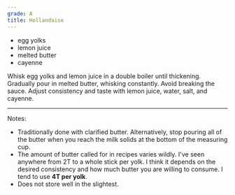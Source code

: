 ```yaml
---
grade: A
title: Hollandaise
---
```

<!-- stub -->
- egg yolks
- lemon juice
- melted butter
- cayenne
<!-- endstub -->

Whisk egg yolks and lemon juice in a double boiler until thickening. Gradually
pour in melted butter, whisking constantly. Avoid breaking the sauce. Adjust
consistency and taste with lemon juice, water, salt, and cayenne.

***

Notes:
- Traditionally done with clarified butter. Alternatively, stop pouring all of 
the butter when you reach the milk solids at the bottom of the measuring cup.
- The amount of butter called for in recipes varies wildly. I've seen anywhere from
2T to a whole stick per yolk. I think it depends on the desired consistency
and how much butter you are willing to consume. I tend to use **4T per yolk**.
- Does not store well in the slightest.